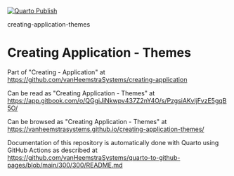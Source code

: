 [![Quarto Publish](https://github.com/vanHeemstraSystems/creating-application-themes/actions/workflows/publish.yml/badge.svg)](https://github.com/vanHeemstraSystems/creating-application-themes/actions/workflows/publish.yml)

creating-application-themes
# Creating Application - Themes

Part of "Creating - Application" at https://github.com/vanHeemstraSystems/creating-application

Can be read as "Creating Application - Themes" at https://app.gitbook.com/o/QGgiJiNkwpv437Z2nY4O/s/PzgsiAKvIjFvzE5gqB5O/

Can be browsed as "Creating Application - Themes" at https://vanheemstrasystems.github.io/creating-application-themes/

Documentation of this repository is automatically done with Quarto using GitHub Actions as described at https://github.com/vanHeemstraSystems/quarto-to-github-pages/blob/main/300/300/README.md
